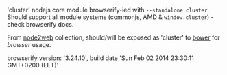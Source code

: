 'cluster' nodejs core module browserify-ied with `--standalone cluster`. Should support all module systems (commonjs, AMD & `window.cluster`) - check browserify docs.

From [node2web](http://github.com/anodynos/node2web) collection,
should/will be exposed as 'cluster' to [bower](http://bower.io) for *browser* usage.

browserify version: '3.24.10', build date 'Sun Feb 02 2014 23:30:11 GMT+0200 (EET)'